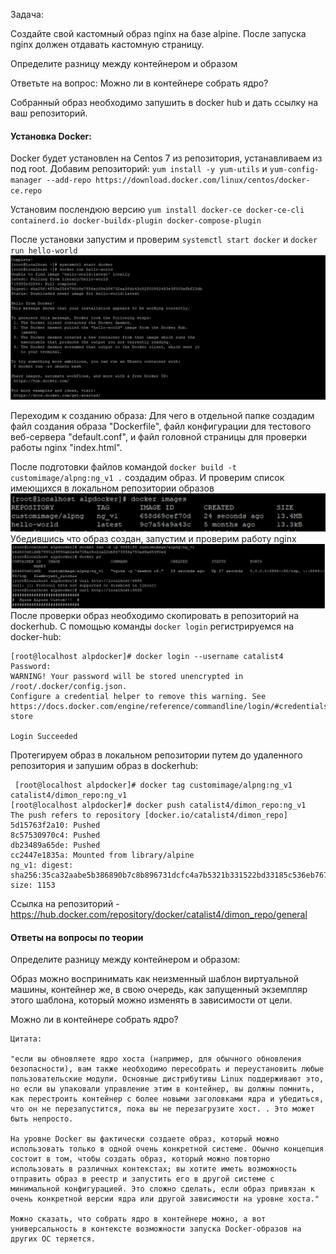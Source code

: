 Задача:

Создайте свой кастомный образ nginx на базе alpine. После запуска nginx должен
отдавать кастомную страницу.

Определите разницу между контейнером и образом

Ответьте на вопрос: Можно ли в контейнере собрать ядро?

Собранный образ необходимо запушить в docker hub и дать ссылку на ваш
репозиторий.

#### Установка Docker:

Docker будет установлен на Centos 7 из репозитория, устанавливаем из под root. Добавим репозиторий: ``` yum install -y yum-utils ```  и  ``` yum-config-manager --add-repo https://download.docker.com/linux/centos/docker-ce.repo ```

Установим послендюю версию ``` yum install docker-ce docker-ce-cli containerd.io docker-buildx-plugin docker-compose-plugin ```

После установки запустим и проверим ``` systemctl start docker ``` и ``` docker run hello-world ```
![Alt text](https://github.com/catalist3/otus/blob/master/task14Docker/images/Docker_Hello_world.jpg?raw=true)

Переходим к созданию образа:
Для чего в отдельной папке создадим файл создания образа "Dockerfile", файл конфигурации для тестового веб-сервера "default.conf", и файл головной страницы для проверки работы nginx "index.html".

После  подготовки файлов командой ``` docker build -t customimage/alpng:ng_v1 . ``` создадим образ.
И проверим список имеющихся в локальном репозитории образов
![Alt text](https://github.com/catalist3/otus/blob/master/task14Docker/images/Docker_image_proverka.png?raw=true)
Убедившись что образ создан, запустим и проверим работу nginx
![Alt text](https://github.com/catalist3/otus/blob/master/task14Docker/images/nginx_service_proverka.png?raw=true)
После проверки образ необходимо скопировать в репозиторий на dockerhub.
С помощью команды ```docker login``` регистрируемся на docker-hub:
```
[root@localhost alpdocker]# docker login --username catalist4
Password:
WARNING! Your password will be stored unencrypted in /root/.docker/config.json.
Configure a credential helper to remove this warning. See
https://docs.docker.com/engine/reference/commandline/login/#credentials-store

Login Succeeded
```
Протегируем образ в локальном репозитории путем до удаленного репозитория и запушим образ в dockerhub:
```
 [root@localhost alpdocker]# docker tag customimage/alpng:ng_v1 catalist4/dimon_repo:ng_v1
[root@localhost alpdocker]# docker push catalist4/dimon_repo:ng_v1
The push refers to repository [docker.io/catalist4/dimon_repo]
5d15763f2a10: Pushed
8c57530970c4: Pushed
db23489a65de: Pushed
cc2447e1835a: Mounted from library/alpine
ng_v1: digest: sha256:35ca32aabe5b386890b7c8b896731dcfc4a7b5321b331522bd33185c536eb767 size: 1153
```
Ссылка на репозиторий - https://hub.docker.com/repository/docker/catalist4/dimon_repo/general

#### Ответы на вопросы по теории

Определите разницу между контейнером и образом:

Образ можно воспринимать как неизменный шаблон виртуальной машины, контейнер же, в свою очередь, как запущенный экземпляр этого шаблона, который можно изменять в зависимости от цели.

Можно ли в контейнере собрать ядро?
```
Цитата:

"если вы обновляете ядро ​​​​хоста (например, для обычного обновления безопасности), вам также необходимо пересобрать и переустановить любые пользовательские модули. Основные дистрибутивы Linux поддерживают это, но если вы упаковали управление этим в контейнер, вы должны помнить, как перестроить контейнер с более новыми заголовками ядра и убедиться, что он не перезапустится, пока вы не перезагрузите хост. . Это может быть непросто.

На уровне Docker вы фактически создаете образ, который можно использовать только в одной очень конкретной системе. Обычно концепция состоит в том, чтобы создать образ, который можно повторно использовать в различных контекстах; вы хотите иметь возможность отправить образ в реестр и запустить его в другой системе с минимальной конфигурацией. Это сложно сделать, если образ привязан к очень конкретной версии ядра или другой зависимости на уровне хоста."

Можно сказать, что собрать ядро в контейнере можно, а вот универсальность в контексте возможности запуска Docker-образов на других ОС теряется.
```

